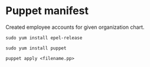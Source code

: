 # Puppet manifest

Created employee accounts for given organization chart. 

`sudo yum install epel-release`

`sudo yum install puppet`

`puppet apply <filename.pp>`
